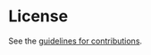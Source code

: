 # License

See the
[guidelines for contributions](https://github.com/junyechen1996/draft-chen-cfrg-vdaf-pine/blob//CONTRIBUTING.md).
